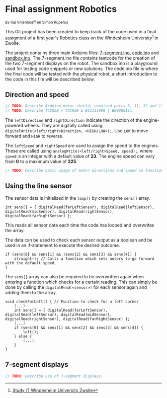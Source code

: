 # Final assignment Robotics
<sub> By Kai Vrijenhoeff en Simon Kuperus </sub>

This Git project has been created to keep track of the code used in a final assigment of a first year's Robotics class on the Windesheim University[^1] in Zwolle.

The project contains three main Arduino files: [7-segment.ino](https://github.com/SimonThambrose/robotica/blob/dev/7-segment/7-segment.ino), [code.ino](https://github.com/SimonThambrose/robotica/blob/dev/code/code.ino) and [sandbox.ino](https://github.com/SimonThambrose/robotica/blob/dev/sandbox/sandbox.ino).
The 7-segment.ino file contains testcode for the creation of the two 7-segment displays on the robot.
The sandbox.ino is a playground used for testing code snippets or new solutions.
The code.ino file is where the final code will be tested with the physical robot, a short introduction to the code in this file will be described below.

## Direction and speed

```php
// TODO: Describe Arduino motor shield, required ports 3, 11, 12 and 13.
// TODO: Describe TCCR2B = TCCR2B & B11111000 | B00000111.
```

The `leftDirection` and `rightDirection` indicate the direction of the engine-powered wheels.
They are digitally called using `digitalWrite(<left/right>Direction, <HIGH/LOW>);`.
Use `LOW` to move forward and `HIGH` to reverse.

The `leftSpeed` and `rightSpeed` are used to assign the speed to the engines.
These are called using `analogWrite(<left/right>Speed, speed);`, where `speed` is an integer with a default value of **23**.
The engine speed can vary from **0** to a maximum value of **225**.

```php
// TODO: Describe basic usage of motor directions and speed in functions.
```

## Using the line sensor
The sensor data is initialized in the `loop()` by creating the `sens[]` array.

```cp
int sens[] = { digitalRead(farLeftSensor), digitalRead(leftSensor), digitalRead(midSensor), digitalRead(rightSensor), digitalRead(farRightSensor) };
```

This reads all sensor data each time the code has looped and overwrites the array.

The data can be used to check each sensor output as a boolean and be used in an if-statement to execute the desired outcome.

```cp
if (sens[0] && sens[1] && !sens[2] && sens[3] && sens[4]) {
    straight(); // Calls a function which sets motors to go forward with the default speed.
}
```

The `sens[]` array can also be required to be overwritten again when entering a function which checks for a certain reading.
This can simply be done by calling the `digitalRead(<sensor>)` for each sensor again and adding them to the array.

```cp
void checkForLeft() { // Function to check for a left corner
    (...)
    int sens[] = { digitalRead(farLeftSensor), digitalRead(leftSensor), digitalRead(midSensor), digitalRead(rightSensor), digitalRead(farRightSensor) };
    (...)
    if (sens[0] && sens[1] && sens[2] && sens[3] && sens[4]) {
        left();
    } else {
        (...)
    }
}
```

## 7-segment displays

```php
// TODO: Describe use of 7-segment displays.
```
  
  [^1]: [Study IT Windesheim University Zwolle](https://www.windesheim.nl/opleidingen/voltijd/bachelor/hbo-ict-zwolle)
